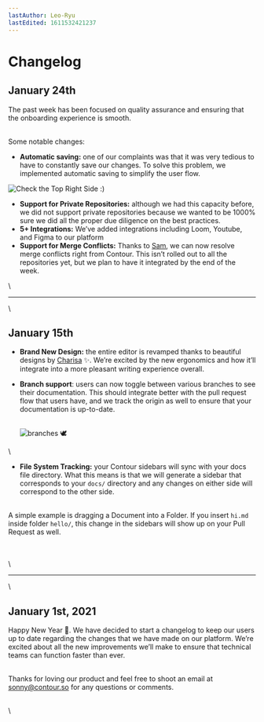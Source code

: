 ```yaml
---
lastAuthor: Leo-Ryu
lastEdited: 1611532421237
---
```

# Changelog

## January 24th

The past week has been focused on quality assurance and ensuring that the onboarding experience is smooth.

\
Some notable changes:

* **Automatic saving:** one of our complaints was that it was very tedious to have to constantly save our changes. To solve this problem, we implemented automatic saving to simplify the user flow.

![Check the Top Right Side :)](https://imgur.com/mIqMRpP.png)

* **Support for Private Repositories:** although we had this capacity before, we did not support private repositories because we wanted to be 1000% sure we did all the proper due diligence on the best practices.
* **5+ Integrations:** We’ve added integrations including Loom, Youtube, and Figma to our platform
* **Support for Merge Conflicts:** Thanks to [Sam](mailto:sam@contour.so), we can now resolve merge conflicts right from Contour. This isn’t rolled out to all the repositories yet, but we plan to have it integrated by the end of the week.

\

---

\
## January 15th

* **Brand New Design:** the entire editor is revamped thanks to beautiful designs by [Charisa](mailto:charisa@contour.so) ✨. We’re excited by the new ergonomics and how it’ll integrate into a more pleasant writing experience overall.
* **Branch support**: users can now toggle between various branches to see their documentation. This should integrate better with the pull request flow that users have, and we track the origin as well to ensure that your documentation is up-to-date.

  \
  ![branches 🕊](https://i.imgur.com/a9GoAVY.png)

\
* **File System Tracking:** your Contour sidebars will sync with your docs file directory. What this means is that we will generate a sidebar that corresponds to your `docs/` directory and any changes on either side will correspond to the other side.

\
A simple example is dragging a Document into a Folder. If you insert `hi.md` inside folder `hello/`, this change in the sidebars will show up on your Pull Request as well.

\
\
\

---

\
## January 1st, 2021

Happy New Year 🧧. We have decided to start a changelog to keep our users up to date regarding the changes that we have made on our platform. We’re excited about all the new improvements we’ll make to ensure that technical teams can function faster than ever.

\
Thanks for loving our product and feel free to shoot an email at [sonny@contour.so](mailto:sonny@contour.so) for any questions or comments.

\
\
